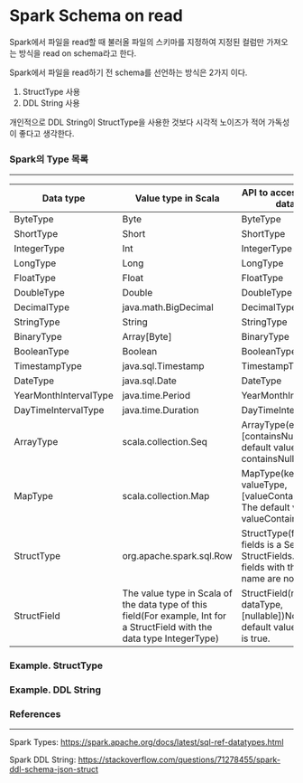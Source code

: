 # Spark Schema on read

Spark에서 파일을 read할 때 불러올 파일의 스키마를 지정하여 지정된 컬럼만 가져오는 방식을 read on schema라고 한다.

Spark에서 파일을 read하기 전 schema를 선언하는 방식은 2가지 이다.

1. StructType 사용
2. DDL String 사용

개인적으로 DDL String이 StructType을 사용한 것보다 시각적 노이즈가 적어 가독성이 좋다고 생각한다.

### Spark의 Type 목록

------

| Data type             | Value type in Scala                                          | API to access or create a data type                          |
| --------------------- | ------------------------------------------------------------ | ------------------------------------------------------------ |
| ByteType              | Byte                                                         | ByteType                                                     |
| ShortType             | Short                                                        | ShortType                                                    |
| IntegerType           | Int                                                          | IntegerType                                                  |
| LongType              | Long                                                         | LongType                                                     |
| FloatType             | Float                                                        | FloatType                                                    |
| DoubleType            | Double                                                       | DoubleType                                                   |
| DecimalType           | java.math.BigDecimal                                         | DecimalType                                                  |
| StringType            | String                                                       | StringType                                                   |
| BinaryType            | Array[Byte]                                                  | BinaryType                                                   |
| BooleanType           | Boolean                                                      | BooleanType                                                  |
| TimestampType         | java.sql.Timestamp                                           | TimestampType                                                |
| DateType              | java.sql.Date                                                | DateType                                                     |
| YearMonthIntervalType | java.time.Period                                             | YearMonthIntervalType                                        |
| DayTimeIntervalType   | java.time.Duration                                           | DayTimeIntervalType                                          |
| ArrayType             | scala.collection.Seq                                         | ArrayType(elementType, [containsNull])Note: The default value of containsNull is true. |
| MapType               | scala.collection.Map                                         | MapType(keyType, valueType, [valueContainsNull])Note: The default value of valueContainsNull is true. |
| StructType            | org.apache.spark.sql.Row                                     | StructType(fields)Note: fields is a Seq of StructFields. Also, two fields with the same name are not allowed. |
| StructField           | The value type in Scala of the data type of this field(For example, Int for a StructField with the data type IntegerType) | StructField(name, dataType, [nullable])Note: The default value of nullable is true. |

### Example. StructType

### Example. DDL String

### References

------

Spark Types: https://spark.apache.org/docs/latest/sql-ref-datatypes.html

Spark DDL String: https://stackoverflow.com/questions/71278455/spark-ddl-schema-json-struct